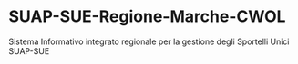 # SUAP-SUE-Regione-Marche-CWOL
Sistema Informativo integrato regionale per la gestione degli Sportelli Unici SUAP-SUE
